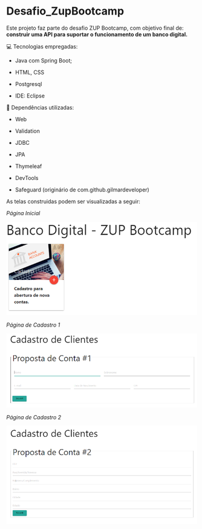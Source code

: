 # Desafio_ZupBootcamp


Este projeto faz parte do desafio ZUP Bootcamp, com objetivo final de: **construir uma API para suportar o funcionamento de um banco digital.**






:computer: Tecnologias empregadas:


- Java com Spring Boot;

- HTML, CSS

- Postgresql

- IDE: Eclipse



:abacus: Dependências utilizadas:

- Web

- Validation

- JDBC

- JPA

- Thymeleaf

- DevTools

- Safeguard (originário de com.github.gilmardeveloper)







As telas construidas podem ser visualizadas a seguir:




*Página Inicial*

![index](https://github.com/NaraGuimma/Desafio_ZupBootcamp/blob/main/index.PNG)


*Página de Cadastro 1*

![proposta conta 1](https://github.com/NaraGuimma/Desafio_ZupBootcamp/blob/main/propostaConta1.PNG)

*Página de Cadastro 2*

![proposta conta 2](https://github.com/NaraGuimma/Desafio_ZupBootcamp/blob/main/propostaConta2.PNG)
